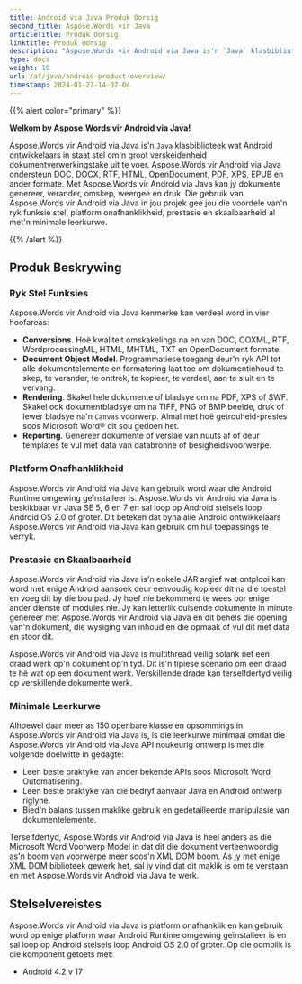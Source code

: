 ```yaml
---
title: Android via Java Produk Oorsig
second_title: Aspose.Words vir Java
articleTitle: Produk Oorsig
linktitle: Produk Oorsig
description: "Aspose.Words vir Android via Java is'n `Java` klasbiblioteek wat Android ontwikkelaars in staat stel om'n groot verskeidenheid dokumentverwerkingstake uit te voer."
type: docs
weight: 10
url: /af/java/android-product-overview/
timestamp: 2024-01-27-14-07-04
---
```


{{% alert color="primary" %}}

**Welkom by Aspose.Words vir Android via Java!**

Aspose.Words vir Android via Java is'n `Java` klasbiblioteek wat Android ontwikkelaars in staat stel om'n groot verskeidenheid dokumentverwerkingstake uit te voer. Aspose.Words vir Android via Java ondersteun DOC, DOCX, RTF, HTML, OpenDocument, PDF, XPS, EPUB en ander formate. Met Aspose.Words vir Android via Java kan jy dokumente genereer, verander, omskep, weergee en druk. Die gebruik van Aspose.Words vir Android via Java in jou projek gee jou die voordele van'n ryk funksie stel, platform onafhanklikheid, prestasie en skaalbaarheid al met'n minimale leerkurwe.

{{% /alert %}}

## Produk Beskrywing

### Ryk Stel Funksies

Aspose.Words vir Android via Java kenmerke kan verdeel word in vier hoofareas:

- **Conversions**. Hoë kwaliteit omskakelings na en van DOC, OOXML, RTF, WordprocessingML, HTML, MHTML, TXT en OpenDocument formate.
- **Document Object Model**. Programmatiese toegang deur'n ryk API tot alle dokumentelemente en formatering laat toe om dokumentinhoud te skep, te verander, te onttrek, te kopieer, te verdeel, aan te sluit en te vervang.
- **Rendering**. Skakel hele dokumente of bladsye om na PDF, XPS of SWF. Skakel ook dokumentbladsye om na TIFF, PNG of BMP beelde, druk of lewer bladsye na'n `Canvas` voorwerp. Almal met hoë getrouheid-presies soos Microsoft Word® dit sou gedoen het.
- **Reporting**. Genereer dokumente of verslae van nuuts af of deur templates te vul met data van databronne of besigheidsvoorwerpe.

### Platform Onafhanklikheid

Aspose.Words vir Android via Java kan gebruik word waar die Android Runtime omgewing geïnstalleer is. Aspose.Words vir Android via Java is beskikbaar vir Java SE 5, 6 en 7 en sal loop op Android stelsels loop Android OS 2.0 of groter. Dit beteken dat byna alle Android ontwikkelaars Aspose.Words vir Android via Java kan gebruik om hul toepassings te verryk.

### Prestasie en Skaalbaarheid

Aspose.Words vir Android via Java is'n enkele JAR argief wat ontplooi kan word met enige Android aansoek deur eenvoudig kopieer dit na die toestel en voeg dit by die bou pad. Jy hoef nie bekommerd te wees oor enige ander dienste of modules nie. Jy kan letterlik duisende dokumente in minute genereer met Aspose.Words vir Android via Java en dit behels die opening van'n dokument, die wysiging van inhoud en die opmaak of vul dit met data en stoor dit.

Aspose.Words vir Android via Java is multithread veilig solank net een draad werk op'n dokument op'n tyd. Dit is'n tipiese scenario om een draad te hê wat op een dokument werk. Verskillende drade kan terselfdertyd veilig op verskillende dokumente werk.

### Minimale Leerkurwe

Alhoewel daar meer as 150 openbare klasse en opsommings in Aspose.Words vir Android via Java is, is die leerkurwe minimaal omdat die Aspose.Words vir Android via Java API noukeurig ontwerp is met die volgende doelwitte in gedagte:

- Leen beste praktyke van ander bekende APIs soos Microsoft Word Outomatisering.
- Leen beste praktyke van die bedryf aanvaar Java en Android ontwerp riglyne.
- Bied'n balans tussen maklike gebruik en gedetailleerde manipulasie van dokumentelemente.

Terselfdertyd, Aspose.Words vir Android via Java is heel anders as die Microsoft Word Voorwerp Model in dat dit die dokument verteenwoordig as'n boom van voorwerpe meer soos'n XML DOM boom. As jy met enige XML DOM biblioteek gewerk het, sal jy vind dat dit maklik is om te verstaan en met Aspose.Words vir Android via Java te werk.

## Stelselvereistes

Aspose.Words vir Android via Java is platform onafhanklik en kan gebruik word op enige platform waar Android Runtime omgewing geïnstalleer is en sal loop op Android stelsels loop Android OS 2.0 of groter. Op die oomblik is die komponent getoets met:

- Android 4.2 v 17
